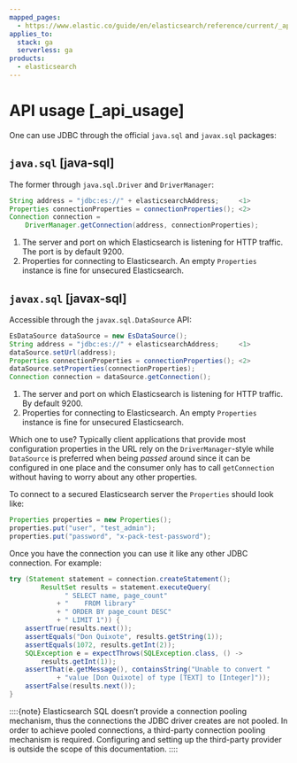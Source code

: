 ```yaml
---
mapped_pages:
  - https://www.elastic.co/guide/en/elasticsearch/reference/current/_api_usage.html
applies_to:
  stack: ga
  serverless: ga
products:
  - elasticsearch
---
```


# API usage [_api_usage]

One can use JDBC through the official `java.sql` and `javax.sql` packages:

## `java.sql` [java-sql]

The former through `java.sql.Driver` and `DriverManager`:

```java
String address = "jdbc:es://" + elasticsearchAddress;     <1>
Properties connectionProperties = connectionProperties(); <2>
Connection connection =
    DriverManager.getConnection(address, connectionProperties);
```

1. The server and port on which Elasticsearch is listening for HTTP traffic. The port is by default 9200.
2. Properties for connecting to Elasticsearch. An empty `Properties` instance is fine for unsecured Elasticsearch.



## `javax.sql` [javax-sql]

Accessible through the `javax.sql.DataSource` API:

```java
EsDataSource dataSource = new EsDataSource();
String address = "jdbc:es://" + elasticsearchAddress;     <1>
dataSource.setUrl(address);
Properties connectionProperties = connectionProperties(); <2>
dataSource.setProperties(connectionProperties);
Connection connection = dataSource.getConnection();
```

1. The server and port on which Elasticsearch is listening for HTTP traffic. By default 9200.
2. Properties for connecting to Elasticsearch. An empty `Properties` instance is fine for unsecured Elasticsearch.


Which one to use? Typically client applications that provide most configuration properties in the URL rely on the `DriverManager`-style while `DataSource` is preferred when being *passed* around since it can be configured in one place and the consumer only has to call `getConnection` without having to worry about any other properties.

To connect to a secured Elasticsearch server the `Properties` should look like:

```java
Properties properties = new Properties();
properties.put("user", "test_admin");
properties.put("password", "x-pack-test-password");
```

Once you have the connection you can use it like any other JDBC connection. For example:

```java
try (Statement statement = connection.createStatement();
        ResultSet results = statement.executeQuery(
              " SELECT name, page_count"
            + "    FROM library"
            + " ORDER BY page_count DESC"
            + " LIMIT 1")) {
    assertTrue(results.next());
    assertEquals("Don Quixote", results.getString(1));
    assertEquals(1072, results.getInt(2));
    SQLException e = expectThrows(SQLException.class, () ->
        results.getInt(1));
    assertThat(e.getMessage(), containsString("Unable to convert "
            + "value [Don Quixote] of type [TEXT] to [Integer]"));
    assertFalse(results.next());
}
```

::::{note} 
Elasticsearch SQL doesn’t provide a connection pooling mechanism, thus the connections the JDBC driver creates are not pooled. In order to achieve pooled connections, a third-party connection pooling mechanism is required. Configuring and setting up the third-party provider is outside the scope of this documentation.
::::



